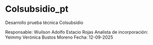 # Colsubsidio_pt
Desarrollo prueba técnica Colsubsidio





Responsable: 
Wuilson Adolfo Estacio Rojas
Analista de incorporación: 
Yeimmy Verónica Bustos Moreno
Fecha: 
12-09-2025

